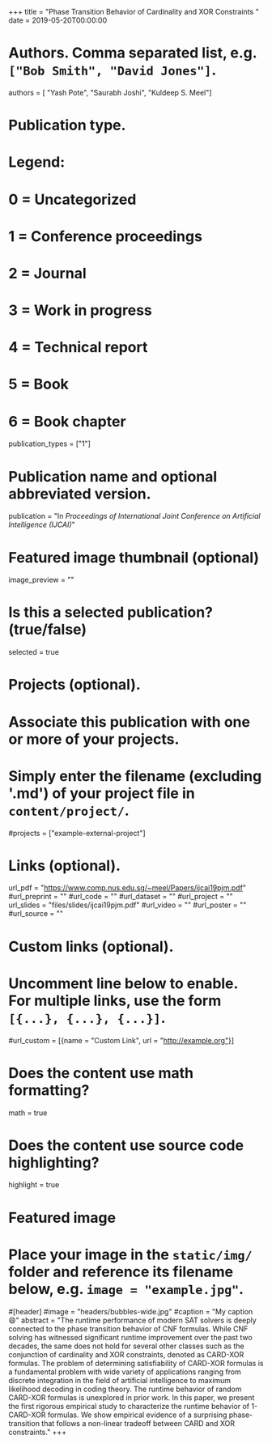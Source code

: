+++
title = "Phase Transition Behavior of Cardinality and XOR Constraints  "
date = 2019-05-20T00:00:00

# Authors. Comma separated list, e.g. `["Bob Smith", "David Jones"]`.
authors = [ "Yash Pote", "Saurabh Joshi", "Kuldeep S. Meel"]

# Publication type.
# Legend:
# 0 = Uncategorized
# 1 = Conference proceedings
# 2 = Journal
# 3 = Work in progress
# 4 = Technical report
# 5 = Book
# 6 = Book chapter
publication_types = ["1"]

# Publication name and optional abbreviated version.
publication = "In *Proceedings of International Joint Conference on Artificial Intelligence (IJCAI)*"


# Featured image thumbnail (optional)
image_preview = ""

# Is this a selected publication? (true/false)
selected = true

# Projects (optional).
#   Associate this publication with one or more of your projects.
#   Simply enter the filename (excluding '.md') of your project file in `content/project/`.
#projects = ["example-external-project"]


# Links (optional).
url_pdf = "https://www.comp.nus.edu.sg/~meel/Papers/ijcai19pjm.pdf"
#url_preprint = ""
#url_code = ""
#url_dataset = ""
#url_project = ""
url_slides = "files/slides/ijcai19pjm.pdf"
#url_video = ""
#url_poster = ""
#url_source = ""

# Custom links (optional).
#   Uncomment line below to enable. For multiple links, use the form `[{...}, {...}, {...}]`.
#url_custom = [{name = "Custom Link", url = "http://example.org"}]

# Does the content use math formatting?
math = true

# Does the content use source code highlighting?
highlight = true

# Featured image
# Place your image in the `static/img/` folder and reference its filename below, e.g. `image = "example.jpg"`.
#[header]
#image = "headers/bubbles-wide.jpg"
#caption = "My caption :smile:"
abstract = "The runtime performance of modern SAT solvers is deeply connected to the phase transition behavior of CNF formulas. While CNF solving has witnessed significant runtime improvement over the past two decades, the same does not hold for several other classes such as the conjunction of cardinality and XOR constraints, denoted as CARD-XOR formulas. The problem of determining satisfiability of CARD-XOR formulas is a fundamental problem with wide variety of applications ranging from discrete integration in the field of artificial intelligence to maximum likelihood decoding in coding theory. The runtime behavior of random CARD-XOR formulas is unexplored in prior work. In this paper, we present the first rigorous empirical study to characterize the runtime behavior of 1-CARD-XOR formulas. We show empirical evidence of a surprising phase-transition that follows a non-linear tradeoff between CARD and XOR constraints."
+++
